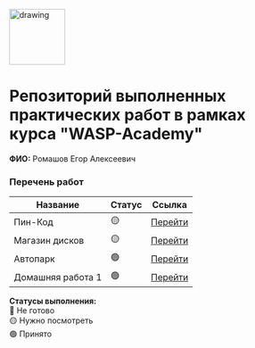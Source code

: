 <a href="https://wasp-academy.com"><img src="https://wasp-academy.com/Resources/wasp-logo.png" alt="drawing" width="100"/></a>

# Репозиторий выполненных практических работ в рамках курса "WASP-Academy"
**ФИО:** Ромашов Егор Алексеевич
 
### Перечень работ

Название          | Статус | Ссылка
------------------|--------|--------
Пин-Код           | 🟡     | <a href="https://github.com/1makeyourdreams1/HomeWork-C-/tree/main/PIN%20CODE">Перейти</a>
Магазин дисков    | 🟡     | <a href="https://github.com/1makeyourdreams1/HomeWork-C-/tree/main/Music%20disc%20shop">Перейти</a>
Автопарк          | 🟢     | <a href="https://github.com/1makeyourdreams1/Autopark/tree/main/Autopark">Перейти</a>
Домашняя работа 1 | 🟢     | <a href="https://github.com/1makeyourdreams1/HomeWork-C-/tree/main/HomeWork%201">Перейти</a>
**Статусы выполнения:** <br>
🔴 Не готово <br>
🟡 Нужно посмотреть <br>
🟢 Принято <br>
